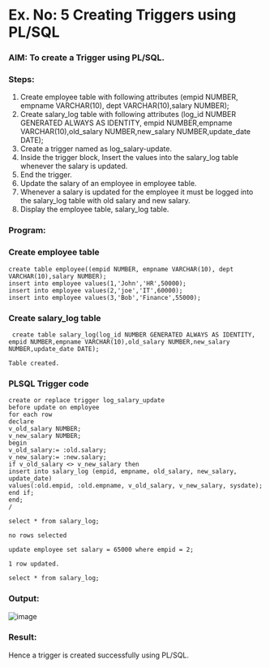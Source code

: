 # Ex. No: 5 Creating Triggers using PL/SQL

### AIM: To create a Trigger using PL/SQL.

### Steps:
1. Create employee table with following attributes (empid NUMBER, empname VARCHAR(10), dept VARCHAR(10),salary NUMBER);
2. Create salary_log table with following attributes (log_id NUMBER GENERATED ALWAYS AS IDENTITY, empid NUMBER,empname VARCHAR(10),old_salary NUMBER,new_salary NUMBER,update_date DATE);
3. Create a trigger named as log_salary-update.
4. Inside the trigger block, Insert the values into the salary_log table whenever the salary is updated.
5. End the trigger.
6. Update the salary of an employee in employee table.
7. Whenever a salary is updated for the employee it must be logged into the salary_log table with old salary and new salary.
8. Display the employee table, salary_log table.

### Program:
### Create employee table

```
create table employee((empid NUMBER, empname VARCHAR(10), dept VARCHAR(10),salary NUMBER);
insert into employee values(1,'John','HR',50000);
insert into employee values(2,'joe','IT',60000);
insert into employee values(3,'Bob','Finance',55000);
```

### Create salary_log table

```
 create table salary_log(log_id NUMBER GENERATED ALWAYS AS IDENTITY, empid NUMBER,empname VARCHAR(10),old_salary NUMBER,new_salary NUMBER,update_date DATE);

Table created.

```

### PLSQL Trigger code
```
create or replace trigger log_salary_update
before update on employee 
for each row
declare
v_old_salary NUMBER;
v_new_salary NUMBER;
begin
v_old_salary:= :old.salary;
v_new_salary:= :new.salary;
if v_old_salary <> v_new_salary then
insert into salary_log (empid, empname, old_salary, new_salary, update_date)
values(:old.empid, :old.empname, v_old_salary, v_new_salary, sysdate);
end if;
end;
/

select * from salary_log;

no rows selected

update employee set salary = 65000 where empid = 2;

1 row updated.

select * from salary_log;
```

### Output:

![image](https://github.com/Sujithra-dhayalan/Ex-No-5-Creating-Triggers-using-PL-SQL/assets/115523950/1461cf88-6818-40a0-97f5-46a8b075140a)


### Result:

Hence a trigger is created successfully using PL/SQL.

